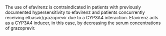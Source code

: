 The use of efavirenz is contraindicated in patients with previously documented hypersensitivity to efavirenz and patients concurrently receiving elbasvir/grazoprevir due to a CYP3A4 interaction. Efavirenz acts as a CYP3A4 inducer, in this case, by decreasing the serum concentrations of grazoprevir.